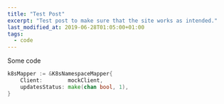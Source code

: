 ```yaml
---
title: "Test Post"
excerpt: "Test post to make sure that the site works as intended."
last_modified_at: 2019-06-28T01:05:00+01:00
tags: 
  - code
---
```


Some code

```go
k8sMapper := &K8sNamespaceMapper{
	Client:        mockClient,
	updatesStatus: make(chan bool, 1),
}

```
